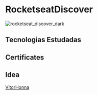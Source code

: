 # RocketseatDiscover



![rocketseat_discover_dark](https://user-images.githubusercontent.com/99215787/203172481-3cc517fe-39a5-4ef1-88d5-4b73ad13d8c4.png)

## Tecnologias Estudadas
## Certificates
## 

## Idea
[VitorHonna](https://github.com/vitorhonna/rocketseat-discover)

